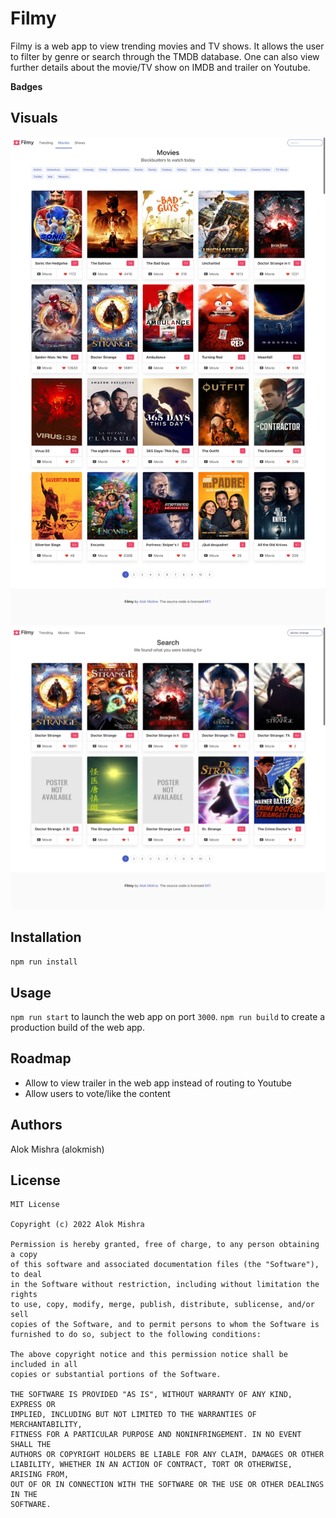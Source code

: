 # Filmy

Filmy is a web app to view trending movies and TV shows. It allows the user to filter by genre or search through the TMDB database. One can also view further details about the movie/TV show on IMDB and trailer on Youtube.

**Badges**

## Visuals

![Movies](https://github.com/alokmish/filmy/blob/main/movies.jpeg?raw=true)
![Search](https://github.com/alokmish/filmy/blob/main/search.jpeg?raw=true)

## Installation

`npm run install`

## Usage

`npm run start` to launch the web app on port `3000`.
`npm run build` to create a production build of the web app.

## Roadmap

- Allow to view trailer in the web app instead of routing to Youtube
- Allow users to vote/like the content

## Authors

Alok Mishra (alokmish)

## License

```
MIT License

Copyright (c) 2022 Alok Mishra

Permission is hereby granted, free of charge, to any person obtaining a copy
of this software and associated documentation files (the "Software"), to deal
in the Software without restriction, including without limitation the rights
to use, copy, modify, merge, publish, distribute, sublicense, and/or sell
copies of the Software, and to permit persons to whom the Software is
furnished to do so, subject to the following conditions:

The above copyright notice and this permission notice shall be included in all
copies or substantial portions of the Software.

THE SOFTWARE IS PROVIDED "AS IS", WITHOUT WARRANTY OF ANY KIND, EXPRESS OR
IMPLIED, INCLUDING BUT NOT LIMITED TO THE WARRANTIES OF MERCHANTABILITY,
FITNESS FOR A PARTICULAR PURPOSE AND NONINFRINGEMENT. IN NO EVENT SHALL THE
AUTHORS OR COPYRIGHT HOLDERS BE LIABLE FOR ANY CLAIM, DAMAGES OR OTHER
LIABILITY, WHETHER IN AN ACTION OF CONTRACT, TORT OR OTHERWISE, ARISING FROM,
OUT OF OR IN CONNECTION WITH THE SOFTWARE OR THE USE OR OTHER DEALINGS IN THE
SOFTWARE.
```
